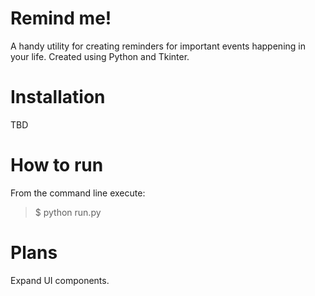 # Remind me!
A handy utility for creating reminders for important events happening in your life. Created using Python and Tkinter.

# Installation
TBD

# How to run
From the command line execute:
>$ python run.py

# Plans
Expand UI components.
